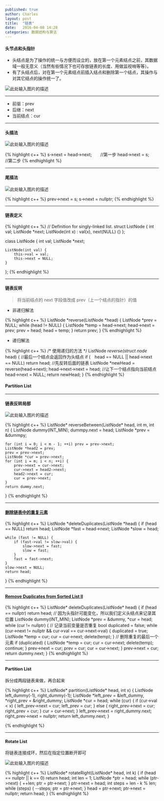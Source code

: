 ```yaml
---
published: true
author: Charles
layout: post
title:  "链表"
date:   2016-04-08 14:28
categories: 数据结构与算法
---
```


#### 头节点和头指针
- 头结点是为了操作的统一与方便而设立的，放在第一个元素结点之前，其数据域一般无意义（当然有些情况下也可存放链表的长度、用做监视哨等等）。
- 有了头结点后，对在第一个元素结点前插入结点和删除第一个结点，其操作与对其它结点的操作统一了。

![此处输入图片的描述][1]

----------

- 前驱：prev
- 后继：next
- 当前结点：cur

----------

#### 头插法

![此处输入图片的描述][2]

{% highlight c++ %}
s->next = head->next;　　//第一步
head->next = s;　　　　　   //第二步
{% endhighlight %}


----------

#### 尾插法

![此处输入图片的描述][3]

{% highlight c++ %}
prev->next = s;
s->next = nullptr;
{% endhighlight %}

----------


#### 链表定义

{% highlight c++ %}
// Definition for singly-linked list.
struct ListNode {
    int val;
    ListNode *next;
    ListNode(int x) : val(x), next(NULL) {}
};

class ListNode {
    int val;
    ListNode *next;

    ListNode(int val) {
        this->val = val;
        this->next = NULL;
    }
};
{% endhighlight %}


----------


#### 链表反转

> 将当前结点的 next 字段值改成 prev（上一个结点的指针）的值

- 非递归解法

{% highlight c++ %}
ListNode *reverse(ListNode *head) {
    ListNode *prev = NULL;
    while (head != NULL) {
        ListNode *temp = head->next;
        head->next = prev;
        prev = head;
        head = temp;
    }
    return prev;
}
{% endhighlight %}

- 递归解法

{% highlight c++ %}
/* 使用递归的方法 */
ListNode *reverse(struct node* head) {
    //最后一个结点会返回作为头结点
    if (　head == NULL || head->next == NULL) return head;
    //先反转后面的链表
    ListNode  *newHead = reverse(head->next);
    head->next->next = head; //让下一个结点指向当前结点
    head->next = NULL;
    return newHead;
}
{% endhighlight %}

#### Partition List

----------

#### 链表反转局部

![此处输入图片的描述][4]

{% highlight c++ %}
ListNode* reverseBetween(ListNode* head, int m, int n) {
    ListNode dummy(INT_MIN);
    dummpy.next = head;
    ListNode *prev = &dummpy;

    for (int i = 0; i < m - 1; ++i) prev = prev->next;
    ListNode *head2 = prev;
    prev = prev->next;
    ListNode *cur = prev->next;
    for (int i = m; i < n; ++i) {
        prev->next = cur->next;
        cur->next = head2->next;
        head2->next = cur;
        cur = prev->next;
    }
    return dummy.next;

}
{% endhighlight %}

----------

#### [删除链表中的重复元素][5]

{% highlight c++ %}
ListNode *deleteDuplicates(ListNode *head) {
    if (head == NULL) return head;
    ListNode *fast = head->next;
    ListNode *slow = head;

    while (fast != NULL) {
        if (fast->val != slow->val) {
            slow->next = fast;
            slow = fast;
        }
        fast = fast->next;
    }
    slow->next = NULL;
    return head;
}
{% endhighlight %}


----------

#### [Remove Duplicates from Sorted List II][6]

{% highlight c++ %}
ListNode* deleteDuplicates(ListNode* head) {
    if (head == nullptr) return head;
    // 因为头指针可能变化，所以我们定义头结点来记录其位置
    ListNode dummy(INT_MIN);
    ListNode *prev = &dummy, *cur = head;
    while (cur != nullptr) {
        // 记录当前变量是否重复
        bool duplicated = false;
        while (cur->next != nullptr && cur->val == cur->next->val) {
            duplicated = true;
            ListNode *temp = cur;
            cur = cur->next;
            delete(temp);
        }
        // 删除重复的最后一个元素
        if (duplicated) {
            ListNode *temp = cur;
            cur = cur->next;
            delete(temp);
            continue;
        }
        prev->next = cur;
        prev = cur;
        cur = cur->next;
    }
    prev->next = cur;
    return dummy.next;
}
{% endhighlight %}

----------

#### Partition List
拆分成两段链表来做，再合起来

{% highlight c++ %}
ListNode* partition(ListNode* head, int x) {
    ListNode left_dummy(-1), right_dummy(-1);
    ListNode *left_prev = &left_dummy, *right_prev = &right_dummy;
    ListNode *cur = head;
    while (cur) {
        if (cur->val < x) {
            left_prev->next = cur;
            left_prev = cur;
        } else {
            right_prev->next = cur;
            right_prev = cur;
        }
        cur = cur->next;
    }
    left_prev->next = right_dummy.next;
    right_prev->next = nullptr;
    return left_dummy.next;
}

{% endhighlight %}

----------

#### Rotate List
将链表连接成环，然后在指定位置断开即可

![此处输入图片的描述][7]

{% highlight c++ %}
ListNode* rotateRight(ListNode* head, int k) {
    if (head == nullptr || k == 0) return head;
    int len = 1;
    ListNode *ptr = head;
    while (ptr->next) {
        ++len;
        ptr = ptr->next;
    }
    ptr->next = head;
    int steps = len - k % len;
    while (steps) {
        --steps;
        ptr = ptr->next;
    }
    head = ptr->next;
    ptr->next = nullptr;
    return head;
}
{% endhighlight %}


  [1]: http://7xjbdi.com1.z0.glb.clouddn.com/headnode.jpg
  [2]: http://7xjbdi.com1.z0.glb.clouddn.com/1-140F9152T3201.jpg
  [3]: http://7xjbdi.com1.z0.glb.clouddn.com/tail_insert.jpg
  [4]: http://7xjbdi.com1.z0.glb.clouddn.com/reverse_link.png
  [5]: https://leetcode.com/problems/remove-duplicates-from-sorted-list/
  [6]: https://leetcode.com/problems/remove-duplicates-from-sorted-list-ii/
  [7]: http://7xjbdi.com1.z0.glb.clouddn.com/circle.png